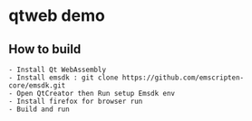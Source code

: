 # qtweb demo
## How to build
    - Install Qt WebAssembly 
    - Install emsdk : git clone https://github.com/emscripten-core/emsdk.git
    - Open QtCreator then Run setup Emsdk env
    - Install firefox for browser run
    - Build and run